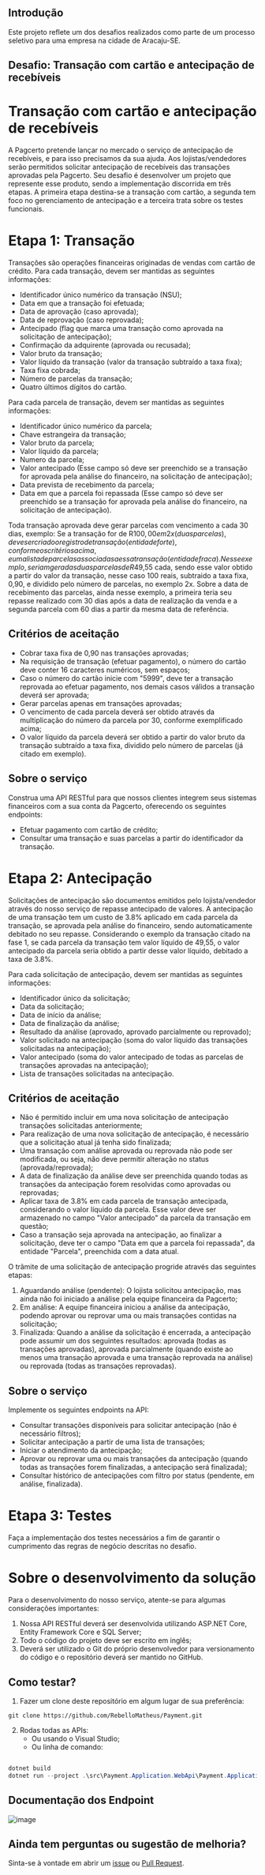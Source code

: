 ## Introdução

Este projeto reflete um dos desafios realizados como parte de um processo seletivo para uma empresa na cidade de Aracaju-SE.

## Desafio: Transação com cartão e antecipação de recebíveis

# Transação com cartão e antecipação de recebíveis

A Pagcerto pretende lançar no mercado o serviço de antecipação de recebíveis, e para isso precisamos da sua ajuda. Aos lojistas/vendedores serão permitidos solicitar antecipação de recebíveis das transações aprovadas pela Pagcerto. Seu desafio é desenvolver um projeto que represente esse produto, sendo a implementação discorrida em três etapas. A primeira etapa destina-se a transação com cartão, a segunda tem foco no gerenciamento de antecipação e a terceira trata sobre os testes funcionais.

# Etapa 1: Transação

Transações são operações financeiras originadas de vendas com cartão de crédito. Para cada transação, devem ser mantidas as seguintes informações:

- Identificador único numérico da transação (NSU);
- Data em que a transação foi efetuada;
- Data de aprovação (caso aprovada);
- Data de reprovação (caso reprovada);
- Antecipado (flag que marca uma transação como aprovada na solicitação de antecipação);
- Confirmação da adquirente (aprovada ou recusada);
- Valor bruto da transação;
- Valor líquido da transação (valor da transação subtraído a taxa fixa);
- Taxa fixa cobrada;
- Número de parcelas da transação;
- Quatro últimos dígitos do cartão.

Para cada parcela de transação, devem ser mantidas as seguintes informações:

- Identificador único numérico da parcela;
- Chave estrangeira da transação;
- Valor bruto da parcela;
- Valor líquido da parcela;
- Numero da parcela;
- Valor antecipado (Esse campo só deve ser preenchido se a transação for aprovada pela análise do financeiro, na solicitação de antecipação);
- Data prevista de recebimento da parcela;
- Data em que a parcela foi repassada (Esse campo só deve ser preenchido se a transação for aprovada pela análise do financeiro, na solicitação de antecipação).

Toda transação aprovada deve gerar parcelas com vencimento a cada 30 dias, exemplo: Se a transação for de R$100,00 em 2x (duas parcelas), deve ser criado o registro de transação (entidade forte), conforme os critérios acima, e uma lista de parcelas associadas a essa transação (entidade fraca). Nesse exemplo, seriam geradas duas parcelas de R$49,55 cada, sendo esse valor obtido a partir do valor da transação, nesse caso 100 reais, subtraido a taxa fixa, 0,90, e dividido pelo número de parcelas, no exemplo 2x. Sobre a data de recebimento das parcelas, ainda nesse exemplo, a primeira teria seu repasse realizado com 30 dias após a data de realização da venda e a segunda parcela com 60 dias a partir da mesma data de referência.

## Critérios de aceitação

- Cobrar taxa fixa de 0,90 nas transações aprovadas;
- Na requisição de transação (efetuar pagamento), o número do cartão deve conter 16 caracteres numéricos, sem espaços;
- Caso o número do cartão inicie com "5999", deve ter a transação reprovada ao efetuar pagamento, nos demais casos válidos a transação deverá ser aprovada;
- Gerar parcelas apenas em transações aprovadas;
- O vencimento de cada parcela deverá ser obtido através da multiplicação do número da parcela por 30, conforme exemplificado acima;
- O valor líquido da parcela deverá ser obtido a partir do valor bruto da transação subtraído a taxa fixa, dividido pelo número de parcelas (já citado em exemplo).

## Sobre o serviço

Construa uma API RESTful para que nossos clientes integrem seus sistemas financeiros com a sua conta da Pagcerto, oferecendo os seguintes endpoints:

- Efetuar pagamento com cartão de crédito;
- Consultar uma transação e suas parcelas a partir do identificador da transação.

# Etapa 2: Antecipação

Solicitações de antecipação são documentos emitidos pelo lojista/vendedor através do nosso serviço de repasse antecipado de valores. A antecipação de uma transação tem um custo de 3.8% aplicado em cada parcela da transação, se aprovada pela análise do financeiro, sendo automaticamente debitado no seu repasse. Considerando o exemplo da transação citado na fase 1, se cada parcela da transação tem valor líquido de 49,55, o valor antecipado da parcela seria obtido a partir desse valor líquido, debitado a taxa de 3.8%.

Para cada solicitação de antecipação, devem ser mantidas as seguintes informações:

- Identificador único da solicitação;
- Data da solicitação;
- Data de início da análise;
- Data de finalização da análise;
- Resultado da análise (aprovado, aprovado parcialmente ou reprovado);
- Valor solicitado na antecipação (soma do valor líquido das transações solicitadas na antecipação);
- Valor antecipado (soma do valor antecipado de todas as parcelas de transações aprovadas na antecipação);
- Lista de transações solicitadas na antecipação.

## Critérios de aceitação

- Não é permitido incluir em uma nova solicitação de antecipação transações solicitadas anteriormente;
- Para realização de uma nova solicitação de antecipação, é necessário que a solicitação atual já tenha sido finalizada;
- Uma transação com análise aprovada ou reprovada não pode ser modificada, ou seja, não deve permitir alteração no status (aprovada/reprovada);
- A data de finalização da análise deve ser preenchida quando todas as transações da antecipação forem resolvidas como aprovadas ou reprovadas;
- Aplicar taxa de 3.8% em cada parcela de transação antecipada, considerando o valor líquido da parcela. Esse valor deve ser armazenado no campo "Valor antecipado" da parcela da transação em questão;
- Caso a transação seja aprovada na antecipação, ao finalizar a solicitação, deve ter o campo "Data em que a parcela foi repassada", da entidade "Parcela", preenchida com a data atual.

O trâmite de uma solicitação de antecipação progride através das seguintes etapas:

1. Aguardando análise (pendente): O lojista solicitou antecipação, mas ainda não foi iniciado a análise pela equipe financeira da Pagcerto;
2. Em análise: A equipe financeira iniciou a análise da antecipação, podendo aprovar ou reprovar uma ou mais transações contidas na solicitação;
3. Finalizada: Quando a análise da solicitação é encerrada, a antecipação pode assumir um dos seguintes resultados: aprovada (todas as transações aprovadas), aprovada parcialmente (quando existe ao menos uma transação aprovada e uma transação reprovada na análise) ou reprovada (todas as transações reprovadas).

## Sobre o serviço

Implemente os seguintes endpoints na API:

- Consultar transações disponíveis para solicitar antecipação (não é necessário filtros);
- Solicitar antecipação a partir de uma lista de transações;
- Iniciar o atendimento da antecipação;
- Aprovar ou reprovar uma ou mais transações da antecipação (quando todas as transações forem finalizadas, a antecipação será finalizada);
- Consultar histórico de antecipações com filtro por status (pendente, em análise, finalizada).

# Etapa 3: Testes

Faça a implementação dos testes necessários a fim de garantir o cumprimento das regras de negócio descritas no desafio.

# Sobre o desenvolvimento da solução

Para o desenvolvimento do nosso serviço, atente-se para algumas considerações importantes:

1. Nossa API RESTful deverá ser desenvolvida utilizando ASP.NET Core, Entity Framework Core e SQL Server;
2. Todo o código do projeto deve ser escrito em inglês;
3. Deverá ser utilizado o Git do próprio desenvolvedor para versionamento do código e o repositório deverá ser mantido no GitHub.

## Como testar?

1. Fazer um clone deste repositório em algum lugar de sua preferência:

```
git clone https://github.com/RebelloMatheus/Payment.git
```

2. Rodas todas as APIs:
   - Ou usando o Visual Studio;
   - Ou linha de comando:

```PowerShell

dotnet build
dotnet run --project .\src\Payment.Application.WebApi\Payment.Application.WebApi.csproj

```

## Documentação dos Endpoint
![image](https://user-images.githubusercontent.com/28796027/142798763-30192c8e-ad70-46b4-8fb9-919b1675496d.png)


## Ainda tem perguntas ou sugestão de melhoria?

Sinta-se à vontade em abrir um [issue](https://github.com/RebelloMatheus/Payment/issues) ou [Pull Request](https://github.com/RebelloMatheus/Payment/pulls).
